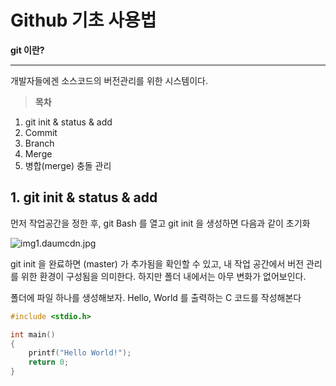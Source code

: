 Github 기초 사용법
===

**git 이란?**

---

개발자들에겐 소스코드의 버전관리를 위한 시스템이다.

> **목차**
> 
1. git init & status & add
2. Commit
3. Branch
4. Merge
5. 병합(merge) 충돌 관리

## 1. git init & status & add

먼저 작업공간을 정한 후, git Bash 를 열고 git init 을 생성하면 다음과 같이 초기화 

![img1.daumcdn.jpg](https://aipoque.com/wp-content/uploads/2023/12/gitinittogitpush.jpg)

git init 을 완료하면 (master) 가 추가됨을 확인할 수 있고, 내 작업 공간에서 버전 관리를 위한 환경이 구성됨을 의미한다. 하지만 폴더 내에서는 아무 변화가 없어보인다. 

폴더에 파일 하나를 생성해보자. Hello, World 를 출력하는 C 코드를 작성해본다

```c
#include <stdio.h>

int main()
{
	printf("Hello World!");
	return 0;
}
```
